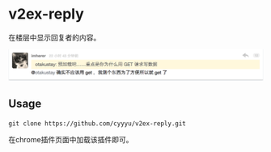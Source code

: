 # v2ex-reply

在楼层中显示回复者的内容。

![截图](./images/capture.png)

## Usage

`git clone https://github.com/cyyyu/v2ex-reply.git`

在chrome插件页面中加载该插件即可。